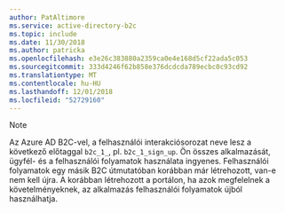 ```yaml
---
author: PatAltimore
ms.service: active-directory-b2c
ms.topic: include
ms.date: 11/30/2018
ms.author: patricka
ms.openlocfilehash: e3e26c383880a2359ca0e4e168d5cf22ada5c053
ms.sourcegitcommit: 333d4246f62b858e376dcdcda789ecbc0c93cd92
ms.translationtype: MT
ms.contentlocale: hu-HU
ms.lasthandoff: 12/01/2018
ms.locfileid: "52729160"
---
```

> [!NOTE]
> Az Azure AD B2C-vel, a felhasználói interakciósorozat neve lesz a következő előtaggal `b2c_1_`, pl. `b2c_1_sign_up`.  Ön összes alkalmazását, ügyfél- és a felhasználói folyamatok használata ingyenes.  Felhasználói folyamatok egy másik B2C útmutatóban korábban már létrehozott, van-e nem kell újra. A korábban létrehozott a portálon, ha azok megfelelnek a követelményeknek, az alkalmazás felhasználói folyamatok újból használhatja.
> 
> 

